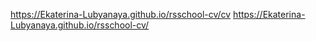 https://Ekaterina-Lubyanaya.github.io/rsschool-cv/cv
https://Ekaterina-Lubyanaya.github.io/rsschool-cv/